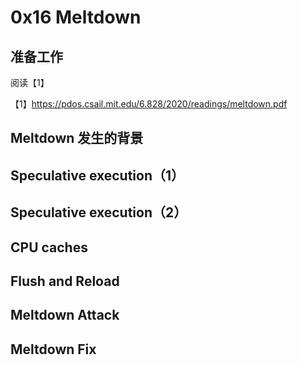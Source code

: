 # 0x16 Meltdown

## 准备工作

阅读【1】

【1】https://pdos.csail.mit.edu/6.828/2020/readings/meltdown.pdf

## Meltdown 发生的背景



## Speculative execution（1）



## Speculative execution（2）





## CPU caches



## Flush and Reload



## Meltdown Attack



## Meltdown Fix